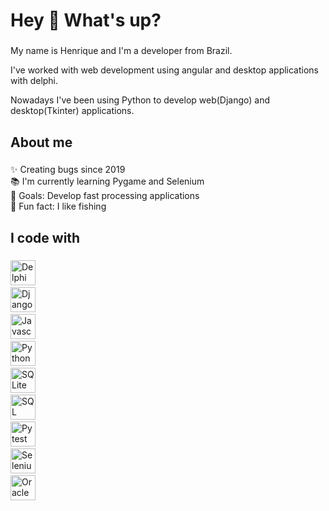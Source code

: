 <style>
  .tooltip .tooltiptext {    
    visibility: hidden;
    width: 120px;
    background-color: black;
    color: #fff;
    text-align: center;
    border-radius: 6px;
    padding: 5px 0;
    position: absolute;
    z-index: 1;
  }
  
  .tooltip:hover .tooltiptext {
    visibility: visible;
  }
</style>
<h1 align="left">Hey 👋 What's up?</h1>

###

<p align="left">My name is Henrique and I'm a developer from Brazil.</p>
<p align="left">I've worked with web development using angular and desktop applications with delphi.</p>
<p align="left">Nowadays I've been using Python to develop web(Django) and desktop(Tkinter) applications.</p>

###

<h2 align="left">About me</h2>

###

<p align="left">✨ Creating bugs since 2019<br>📚 I'm currently learning Pygame and Selenium<br>🎯 Goals: Develop fast processing applications<br>🎲 Fun fact: I like fishing</p>

###

<h2 align="left">I code with</h2>

###

<div align="left">
  <div class="tooltip">
    <img src="https://upload.wikimedia.org/wikipedia/commons/5/55/Delphi_Logo_12.svg" height="40" alt="Delphi logo"  />
    <img width="12" />
    <span class="tooltiptext">Delphi</span>
  </div>
  
  <div class="tooltip">
    <img src="https://cdn.jsdelivr.net/gh/devicons/devicon/icons/django/django-plain-wordmark.svg" height="40" alt="Django logo"  />
    <img width="12" />
    <span class="tooltiptext">Django</span>
  </div>

  <div class="tooltip">
    <img src="https://cdn.jsdelivr.net/gh/devicons/devicon/icons/javascript/javascript-original.svg" height="40" alt="Javascript logo"  />
    <img width="12" /> 
    <span class="tooltiptext">Javascript</span>
  </div>

  <div class="tooltip">
    <img src="https://cdn.jsdelivr.net/gh/devicons/devicon/icons/python/python-plain.svg" height="40" alt="Python logo"  />
    <img width="12" />
    <span class="tooltiptext">Python</span>
  </div>

  <div class="tooltip">
    <img src="https://cdn.jsdelivr.net/gh/devicons/devicon/icons/sqlite/sqlite-original.svg" height="40" alt="SQLite logo"  />
    <img width="12" />
    <span class="tooltiptext">SQLite</span>
  </div>

  <div class="tooltip">
    <img src="https://cdn.jsdelivr.net/gh/devicons/devicon/icons/sqldeveloper/sqldeveloper-original.svg" height="40" alt="SQL Developer logo"  />
    <img width="12" />
    <span class="tooltiptext">SQL</span>
  </div>

  <div class="tooltip">
    <img src="https://cdn.jsdelivr.net/gh/devicons/devicon/icons/pytest/pytest-plain.svg" height="40" alt="Pytest logo"  />
    <img width="12" />
    <span class="tooltiptext">Pytest</span>
  </div>

  <div class="tooltip">
    <img src="https://cdn.jsdelivr.net/gh/devicons/devicon/icons/selenium/selenium-original.svg" height="40" alt="Selenium logo"  />
    <img width="12" />
    <span class="tooltiptext">Selenium</span>
  </div>
    
  <div class="tooltip">
    <img src="https://cdn.jsdelivr.net/gh/devicons/devicon/icons/oracle/oracle-original.svg" height="40" alt="Oracle logo"  />
    <span class="tooltiptext">Oracle</span>
  </div>
</div>